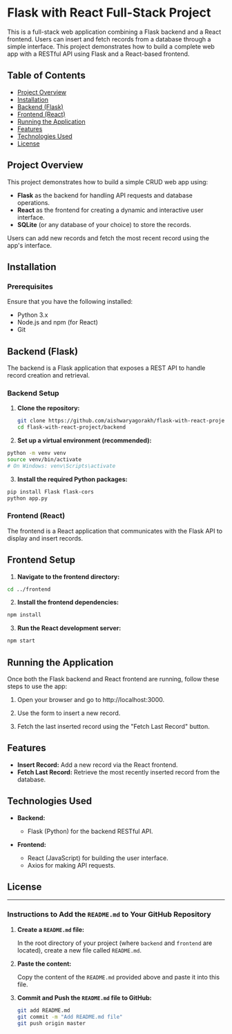 # Flask with React Full-Stack Project

This is a full-stack web application combining a Flask backend and a React frontend. Users can insert and fetch records from a database through a simple interface. This project demonstrates how to build a complete web app with a RESTful API using Flask and a React-based frontend.

## Table of Contents

- [Project Overview](#project-overview)
- [Installation](#installation)
- [Backend (Flask)](#backend-flask)
- [Frontend (React)](#frontend-react)
- [Running the Application](#running-the-application)
- [Features](#features)
- [Technologies Used](#technologies-used)
- [License](#license)

## Project Overview

This project demonstrates how to build a simple CRUD web app using:

- **Flask** as the backend for handling API requests and database operations.
- **React** as the frontend for creating a dynamic and interactive user interface.
- **SQLite** (or any database of your choice) to store the records.

Users can add new records and fetch the most recent record using the app's interface.

## Installation

### Prerequisites

Ensure that you have the following installed:

- Python 3.x
- Node.js and npm (for React)
- Git

## Backend (Flask)

The backend is a Flask application that exposes a REST API to handle record creation and retrieval.

### Backend Setup

1. **Clone the repository:**

   ```bash
   git clone https://github.com/aishwaryagorakh/flask-with-react-project.git
   cd flask-with-react-project/backend

2. **Set up a virtual environment (recommended):**

  ```bash
 python -m venv venv
source venv/bin/activate  
# On Windows: venv\Scripts\activate
```

3. **Install the required Python packages:**

```bash
pip install Flask flask-cors
python app.py
```
### Frontend (React)
The frontend is a React application that communicates with the Flask API to display and insert records.

## Frontend Setup

1. **Navigate to the frontend directory:**
```bash
cd ../frontend
```

2. **Install the frontend dependencies:**
```bash
npm install
```
3. **Run the React development server:**

```bash
npm start
```
## Running the Application

Once both the Flask backend and React frontend are running, follow these steps to use the app:

1. Open your browser and go to http://localhost:3000.

2. Use the form to insert a new record.

3. Fetch the last inserted record using the "Fetch Last Record" button.

## Features

- **Insert Record:** Add a new record via the React frontend.
- **Fetch Last Record:** Retrieve the most recently inserted record from the database.

## Technologies Used

- **Backend:** 
   - Flask (Python) for the backend RESTful API.

- **Frontend:**
  - React (JavaScript) for building the user interface.
  - Axios for making API requests.



## License

---

### Instructions to Add the `README.md` to Your GitHub Repository

1. **Create a `README.md` file:**

   In the root directory of your project (where `backend` and `frontend` are located), create a new file called `README.md`.

2. **Paste the content:**

   Copy the content of the `README.md` provided above and paste it into this file.

3. **Commit and Push the `README.md` file to GitHub:**

   ```bash
   git add README.md
   git commit -m "Add README.md file"
   git push origin master